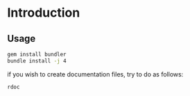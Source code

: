 # Introduction

## Usage

```bash
gem install bundler
bundle install -j 4
```

if you wish to create documentation files, try to do as follows:

```bash
rdoc
```
